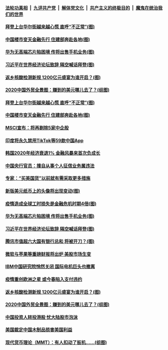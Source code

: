 

####  [法轮功真相](../../../../basic/blob/master/README.md?t=01270531) &nbsp;|&nbsp; [九评共产党](../../../../9ping.md/blob/master/README.md?t=01270531) &nbsp;|&nbsp; [解体党文化](../../../../jtdwh.md/blob/master/README.md?t=01270531)  &nbsp;|&nbsp; [共产主义的终极目的](../../../../gczydzjmd.md/blob/master/README.md?t=01270531) &nbsp;|&nbsp; [魔鬼在统治我们的世界](../../../../mgztzwmdsj.md/blob/master/README.md?t=01270531) 

#### [拜登上台华尔街越来越心慌 直呼“不正常”(图)](../pages/p5/960445.md?t=01270531) 

#### [中国楼市变天金融先行 住建部奔赴各地(图)](../pages/p5/960420.md?t=01270531) 

#### [华为无高端芯片陷困境 传将出售手机业务(图)](../pages/p5/960343.md?t=01270531) 

#### [习近平在世界经济论坛致辞 隔空喊话拜登(图)](../pages/p5/960325.md?t=01270531) 

#### [返乡核酸检测新规 1200亿元盛宴为谁开启？(图)](../pages/p5/960267.md?t=01270531) 

#### [2020中国外贸全景图：赚到的美元哪儿去了？(组图)](../pages/p5/960231.md?t=01270531) 

#### [拜登上台华尔街越来越心慌 直呼“不正常”(图)](../pages/p5/960445.md?t=01270531) 

#### [中国楼市变天金融先行 住建部奔赴各地(图)](../pages/p5/960420.md?t=01270531) 

#### [MSCI宣布：将再剔除5家中企股](../pages/p5/960393.md?t=01270531) 

#### [印度将永久禁用TikTok等59款中国App](../pages/p5/960392.md?t=01270531) 

#### [韩国2020年经济衰退1% 金融风暴来首次负成长](../pages/p5/960391.md?t=01270531) 

#### [中国央行官员：擅自从事个人征信业务属违法](../pages/p5/960390.md?t=01270531) 

#### [专家：“买美国货”以前就有需采取更多措施](../pages/p5/960360.md?t=01270531) 

#### [新版美元纸币上的头像将出现变动(图)](../pages/p5/960359.md?t=01270531) 

#### [疫情造成全球工时损失是金融危机时期4倍(图)](../pages/p5/960353.md?t=01270531) 

#### [华为无高端芯片陷困境 传将出售手机业务(图)](../pages/p5/960343.md?t=01270531) 

#### [习近平在世界经济论坛致辞 隔空喊话拜登(图)](../pages/p5/960325.md?t=01270531) 

#### [腾讯市值超六大国有银行总和 将被开刀？(图)](../pages/p5/960316.md?t=01270531) 

#### [微软与苹果等重磅财报将出炉 美股市场生变](../pages/p5/960313.md?t=01270531) 

#### [IBM中国研究院悄然关闭 国际电机巨头也撤离](../pages/p5/960305.md?t=01270531) 

#### [疫情重创欧洲之星 或今春陷入支付违约](../pages/p5/960303.md?t=01270531) 

#### [返乡核酸检测新规 1200亿元盛宴为谁开启？(图)](../pages/p5/960267.md?t=01270531) 

#### [2020中国外贸全景图：赚到的美元哪儿去了？(组图)](../pages/p5/960231.md?t=01270531) 

#### [中国投资人转投港股 忧大陆股市泡沫](../pages/p5/960255.md?t=01270531) 

#### [美国裁定中国木制品损害美国利益](../pages/p5/960253.md?t=01270531) 

#### [现代货币理论（MMT）：有人扣动了扳机……(组图)](../pages/p5/960236.md?t=01270531) 

